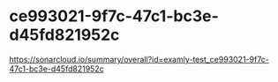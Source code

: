 # ce993021-9f7c-47c1-bc3e-d45fd821952c
https://sonarcloud.io/summary/overall?id=examly-test_ce993021-9f7c-47c1-bc3e-d45fd821952c

